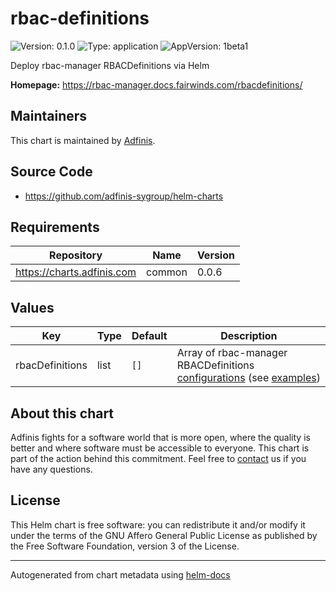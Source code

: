 # rbac-definitions

![Version: 0.1.0](https://img.shields.io/badge/Version-0.1.0-informational?style=flat-square) ![Type: application](https://img.shields.io/badge/Type-application-informational?style=flat-square) ![AppVersion: 1beta1](https://img.shields.io/badge/AppVersion-1beta1-informational?style=flat-square)

Deploy rbac-manager RBACDefinitions via Helm

**Homepage:** <https://rbac-manager.docs.fairwinds.com/rbacdefinitions/>

## Maintainers
This chart is maintained by [Adfinis](https://adfinis.com/?pk_campaign=github&pk_kwd=helm-charts).

## Source Code

* <https://github.com/adfinis-sygroup/helm-charts>

## Requirements

| Repository | Name | Version |
|------------|------|---------|
| https://charts.adfinis.com | common | 0.0.6 |

## Values

| Key | Type | Default | Description |
|-----|------|---------|-------------|
| rbacDefinitions | list | `[]` | Array of rbac-manager RBACDefinitions [configurations](https://rbac-manager.docs.fairwinds.com/rbacdefinitions/) (see [examples](./examples/)) |

## About this chart

Adfinis fights for a software world that is more open, where the quality is
better and where software must be accessible to everyone. This chart
is part of the action behind this commitment. Feel free to
[contact](https://adfinis.com/kontakt/?pk_campaign=github&pk_kwd=helm-charts)
us if you have any questions.

## License

This Helm chart is free software: you can redistribute it and/or modify it under the terms
of the GNU Affero General Public License as published by the Free Software Foundation,
version 3 of the License.

----------------------------------------------
Autogenerated from chart metadata using [helm-docs](https://github.com/norwoodj/helm-docs/)
